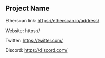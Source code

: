 <!-- 
Please use this pull request template when adding a new resource to the website. 
You do not have to fill out all the fields, but please attempt to complete as many as possible.

Please ensure:
1. Your contracts are verified
2. If adding a resource, the name and description must fit on one line

Thank you!
-->

## Project Name

Etherscan link: https://etherscan.io/address/ <!-- Please ensure contracts are verified -->

Website: https:// <!-- if exists -->

Twitter: https://twitter.com/ <!-- if exists -->

Discord: https://discord.com/ <!-- if exists -->

